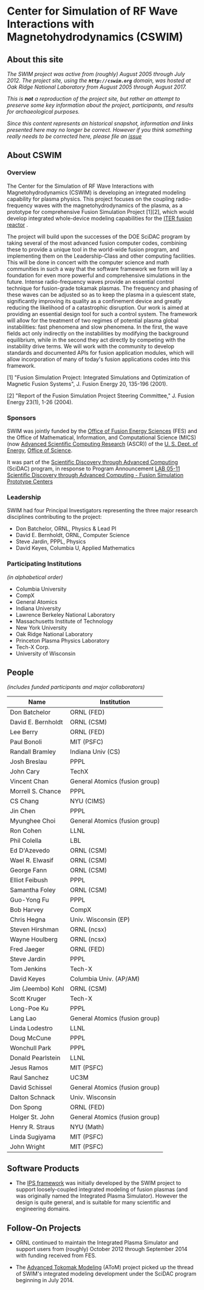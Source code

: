 # Center for Simulation of RF Wave Interactions with Magnetohydrodynamics (CSWIM)

## About this site

*The SWIM project was active from (roughly) August 2005 through July 2012.  The project site, using the **```http://cswim.org```** domain, was hosted at Oak Ridge National Laboratory from August 2005 through August 2017.*

*This is **not** a reproduction of the project site, but rather an attempt to preserve some key information about the project, participants, and results for archaeological purposes.*

*Since this content represents an historical snapshot, information and links presented here may no longer be correct.  However if you think something really needs to be corrected here, please file an [issue](https://github.com/ORNL-Fusion/cswim/issues)*

## About CSWIM

### Overview

 The Center for the Simulation of RF Wave Interactions with Magnetohydrodynamics (CSWIM) is developing an integrated modeling capability for plasma physics. This project focuses on the coupling radio-frequency waves with the magnetohydrodynamics of the plasma, as a prototype for comprehensive Fusion Simulation Project [1][2], which would develop integrated whole-device modeling capabilities for the [ITER fusion reactor](https://www.iter.org/) .

The project will build upon the successes of the DOE SciDAC program by taking several of the most advanced fusion computer codes, combining these to provide a unique tool in the world-wide fusion program, and implementing them on the Leadership-Class and other computing facilities. This will be done in concert with the computer science and math communities in such a way that the software framework we form will lay a foundation for even more powerful and comprehensive simulations in the future. Intense radio-frequency waves provide an essential control technique for fusion-grade tokamak plasmas. The frequency and phasing of these waves can be adjusted so as to keep the plasma in a quiescent state, significantly improving its quality as a confinement device and greatly reducing the likelihood of a catastrophic disruption. Our work is aimed at providing an essential design tool for such a control system. The framework will allow for the treatment of two regimes of potential plasma global instabilities: fast phenomena and slow phenomena. In the first, the wave fields act only indirectly on the instabilities by modifying the background equilibrium, while in the second they act directly by competing with the instability drive terms. We will work with the community to develop standards and documented APIs for fusion application modules, which will allow incorporation of many of today's fusion applications codes into this framework.

[1] "Fusion Simulation Project: Integrated Simulations and Optimization of Magnetic Fusion Systems", J. Fusion Energy 20, 135-196 (2001).

[2] "Report of the Fusion Simulation Project Steering Committee," J. Fusion Energy 23(1), 1-26 (2004).

### Sponsors
SWIM was jointly funded by the [Office of Fusion Energy Sciences](https://science.energy.gov/fes/)  (FES) and the Office of Mathematical, Information, and Computational Science (MICS) (now [Advanced Scientific Computing Research](https://science.energy.gov/ascr/) (ASCR)) of the [U. S. Dept. of Energy](https://www.energy.gov/), [Office of Science](https://science.energy.gov/).

It was part of the [Scientific Discovery through Advanced Computing](http://www.scidac.gov/)  (SciDAC) program, in response to Program Announcement [LAB 05-11 Scientific Discovery through Advanced Computing - Fusion Simulation Prototype Centers](https://science.energy.gov/~/media/grants/pdf/lab-announcements/2005/LAB_05-11.pdf) 

### Leadership
 SWIM had four Principal Investigators representing the three major research disciplines contributing to the project:

 * Don Batchelor, ORNL, Physics & Lead PI
 * David E. Bernholdt, ORNL, Computer Science
 * Steve Jardin, PPPL, Physics
 * David Keyes, Columbia U, Applied Mathematics

### Participating Institutions
*(in alphabetical order)*

* Columbia University
* CompX
* General Atomics
* Indiana University
* Lawrence Berkeley National Laboratory
* Massachusetts Institute of Technology
* New York University
* Oak Ridge National Laboratory
* Princeton Plasma Physics Laboratory
* Tech-X Corp.
* University of Wisconsin

## People
*(includes funded participants and major collaborators)*

Name | Institution
---------|--------------
Don Batchelor | ORNL (FED)
David E. Bernholdt | ORNL (CSM)
Lee Berry | ORNL (FED)
Paul Bonoli | MIT (PSFC) 
Randall Bramley | Indiana Univ (CS) 
Josh Breslau | PPPL 
John Cary | TechX 
Vincent Chan | General Atomics (fusion group)
Morrell S. Chance | PPPL 
CS Chang | NYU (CIMS) 
Jin Chen | PPPL 
Myunghee Choi | General Atomics (fusion group)
Ron Cohen | LLNL
Phil Colella | LBL
Ed D'Azevedo | ORNL (CSM)
Wael R. Elwasif | ORNL (CSM)
George Fann | ORNL (CSM)
Elliot Feibush | PPPL
Samantha Foley | ORNL (CSM)
Guo-Yong Fu | PPPL
Bob Harvey | CompX 
Chris Hegna | Univ. Wisconsin (EP)
Steven Hirshman | ORNL (ncsx)
Wayne Houlberg | ORNL (ncsx)
Fred Jaeger | ORNL (FED)
Steve Jardin | PPPL
Tom Jenkins | Tech-X
David Keyes | Columbia Univ. (AP/AM)
Jim (Jeembo) Kohl | ORNL (CSM)
Scott Kruger | Tech-X
Long-Poe Ku | PPPL
Lang Lao | General Atomics (fusion group)
Linda Lodestro | LLNL
Doug McCune | PPPL
Wonchull Park | PPPL
Donald Pearlstein | LLNL 
Jesus Ramos | MIT (PSFC)
Raul Sanchez | UC3M
David Schissel | General Atomics (fusion group) 
Dalton Schnack | Univ. Wisconsin
Don Spong | ORNL (FED)
Holger St. John | General Atomics (fusion group)
Henry R. Straus | NYU (Math)
Linda Sugiyama | MIT (PSFC)
John Wright | MIT (PSFC)

## Software Products

* The [IPS framework](https://sourceforge.net/projects/ipsframework/) was initially developed by the SWIM project to support loosely-coupled integrated modeling of fusion plasmas (and was originally named the Integrated Plasma Simulator). However the design is quite general, and is suitable for many scientific and engineering domains.

## Follow-On Projects

* ORNL continued to maintain the Integrated Plasma Simulator and support users from (roughly) October 2012 through September 2014 with funding received from FES.

* The [Advanced Tokomak Modeling](http://scidac.github.io/atom/) (AToM) project picked up the thread of SWIM's integrated modeling development under the SciDAC program beginning in July 2014.
